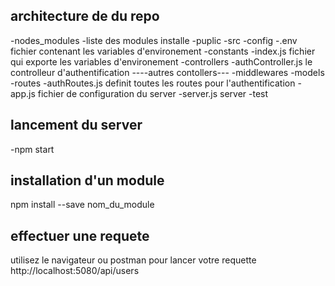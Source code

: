 ## architecture de du repo
-nodes_modules
    -liste des modules installe
-puplic
-src
    -config
        -.env fichier contenant les variables d'environement
    -constants
        -index.js fichier qui exporte les variables d'environement
    -controllers
        -authController.js le controlleur d'authentification
        ----autres contollers---
    -middlewares
    -models
    -routes
        -authRoutes.js definit toutes les routes pour l'authentification
    -app.js fichier de configuration du server
    -server.js server
-test


## lancement du server
-npm start

## installation d'un module
npm install --save nom_du_module

## effectuer une requete
utilisez le navigateur ou postman pour lancer votre requette
http://localhost:5080/api/users
